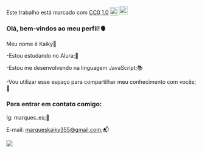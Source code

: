 <p xmlns:cc="http://creativecommons.org/ns#" >Este trabalho está marcado com <a href="https://creativecommons.org/publicdomain/zero/1.0/?ref=chooser-v1" target="_blank" rel="license noopener noreferrer" style="display:inline-block;">CC0 1.0<img style="height:22px!important;margin-left:3px;vertical-align:text-bottom; " src="https://mirrors.creativecommons.org/presskit/icons/cc.svg?ref=chooser-v1" alt=""><img style="height:22px!important;margin-left:3px;vertical -align:texto inferior;" src="https://mirrors.creativecommons.org/presskit/icons/zero.svg?ref=chooser-v1" alt=""></a></p>




### Olá, bem-vindos ao meu perfil!🫀

Meu nome é Kaiky🌟

  -Estou estudando no Alura;💙 
  
  -Estou me desenvolvendo na linguagem JavaScript;📚 
  
  -Vou utilizar esse espaço para compartilhar meu conhecimento com vocês;🫰  

### Para entrar em contato comigo:
  Ig: marques_es;🧃
  
  E-mail: marqueskaiky355@gmail.com;📬


  ![](https://media1.tenor.com/m/3OBovY2Wt64AAAAC/bobamor.gif)
